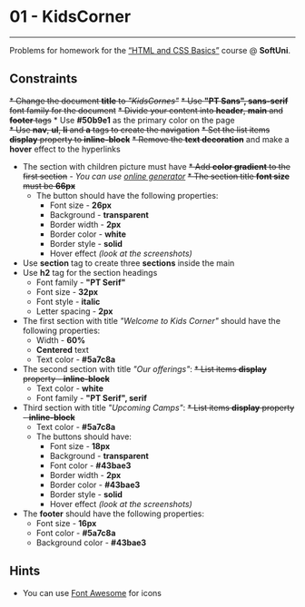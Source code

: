 # 01 - KidsCorner
------
Problems for homework for the [“HTML and CSS Basics”](#) course @ **SoftUni**.

## Constraints
~~* Change the document **title** to *"KidsCornes"*~~
~~* Use **"PT Sans", sans-serif** font family for the document~~
~~* Divide your content into **header**, **main** and **footer** tags~~
    * Use **#50b9e1** as the primary color on the page     
~~* Use **nav**, **ul**, **li** and **a** tags to create the navigation~~
    ~~* Set the list items **display** property to **inline-block**~~
	~~* Remove the **text decoration**~~ and make a **hover** effect to the hyperlinks  
* The section with children picture must have
    ~~* Add **color gradient** to the first section~~ - *You can use [online generator](https://mycolor.space/gradient)*
    ~~* The section title **font size** must be **66px**~~
    * The button should have the following properties:
        * Font size - **26px**
        * Background - **transparent**
        * Border width - **2px**
        * Border color - **white**
        * Border style - **solid**
        * Hover effect *(look at the screenshots)*
* Use **section** tag to create three **sections** inside the main
* Use **h2** tag for the section headings
    * Font family - **"PT Serif"**
    * Font size - **32px**
    * Font style - **italic**
    * Letter spacing - **2px**
* The first section with title *"Welcome to Kids Corner"* should have the following properties:
	* Width - **60%** 
	* **Centered** text
	* Text color - **#5a7c8a**
* The second section with title *"Our offerings"*:
    ~~* List items **display** property - **inline-block**~~ 
	* Text color - **white**
	* Font family - **"PT Serif", serif**
* Third section with title *"Upcoming Camps"*:
    ~~* List items **display** property - **inline-block**~~ 
    * Text color - **#5a7c8a**
    * The buttons should have:
        * Font size - **18px**
        * Background - **transparent**
        * Font color - **#43bae3**
        * Border width - **2px**
        * Border color - **#43bae3**
        * Border style - **solid**
        * Hover effect *(look at the screenshots)*
* The **footer** should have the following properties:
    * Font size - **16px**
    * Font color - **#5a7c8a**
    * Background color - **#43bae3**    

## Hints
* You can use [Font Awesome](https://fontawesome.com/) for icons